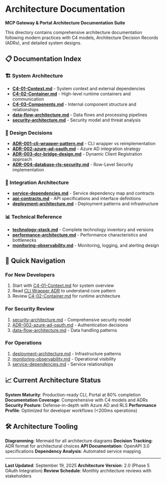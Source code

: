 # Architecture Documentation

**MCP Gateway & Portal Architecture Documentation Suite**

This directory contains comprehensive architecture documentation following modern practices with C4 models, Architecture Decision Records (ADRs), and detailed system designs.

## 📋 Documentation Index

### 🏗️ System Architecture

- [**C4-01-Context.md**](./C4-01-Context.md) - System context and external dependencies
- [**C4-02-Container.md**](./C4-02-Container.md) - High-level runtime containers and communication
- [**C4-03-Components.md**](./C4-03-Components.md) - Internal component structure and relationships
- [**data-flow-architecture.md**](./data-flow-architecture.md) - Data flows and processing pipelines
- [**security-architecture.md**](./security-architecture.md) - Security model and threat analysis

### 🎯 Design Decisions

- [**ADR-001-cli-wrapper-pattern.md**](./decisions/ADR-001-cli-wrapper-pattern.md) - CLI wrapper vs reimplementation
- [**ADR-002-azure-ad-oauth.md**](./decisions/ADR-002-azure-ad-oauth.md) - Azure AD integration strategy
- [**ADR-003-dcr-bridge-design.md**](./decisions/ADR-003-dcr-bridge-design.md) - Dynamic Client Registration approach
- [**ADR-004-database-rls-security.md**](./decisions/ADR-004-database-rls-security.md) - Row-Level Security implementation

### 🔗 Integration Architecture

- [**service-dependencies.md**](./service-dependencies.md) - Service dependency map and contracts
- [**api-contracts.md**](./api-contracts.md) - API specifications and interface definitions
- [**deployment-architecture.md**](./deployment-architecture.md) - Deployment patterns and infrastructure

### 📊 Technical Reference

- [**technology-stack.md**](./technology-stack.md) - Complete technology inventory and versions
- [**performance-architecture.md**](./performance-architecture.md) - Performance characteristics and bottlenecks
- [**monitoring-observability.md**](./monitoring-observability.md) - Monitoring, logging, and alerting design

## 🚀 Quick Navigation

### For New Developers

1. Start with [C4-01-Context.md](./C4-01-Context.md) for system overview
2. Read [CLI Wrapper ADR](./decisions/ADR-001-cli-wrapper-pattern.md) to understand core pattern
3. Review [C4-02-Container.md](./C4-02-Container.md) for runtime architecture

### For Security Review

1. [security-architecture.md](./security-architecture.md) - Comprehensive security model
2. [ADR-002-azure-ad-oauth.md](./decisions/ADR-002-azure-ad-oauth.md) - Authentication decisions
3. [data-flow-architecture.md](./data-flow-architecture.md) - Data handling patterns

### For Operations

1. [deployment-architecture.md](./deployment-architecture.md) - Infrastructure patterns
2. [monitoring-observability.md](./monitoring-observability.md) - Operational visibility
3. [service-dependencies.md](./service-dependencies.md) - Service relationships

## 📈 Current Architecture Status

**System Maturity**: Production-ready CLI, Portal at 80% completion
**Documentation Coverage**: Comprehensive with C4 models and ADRs
**Security Posture**: Defense-in-depth with Azure AD and RLS
**Performance Profile**: Optimized for developer workflows (<200ms operations)

## 🛠️ Architecture Tooling

**Diagramming**: Mermaid for all architecture diagrams
**Decision Tracking**: ADR format for architectural choices
**API Documentation**: OpenAPI 3.0 specifications
**Dependency Analysis**: Automated service mapping

---

**Last Updated**: September 19, 2025
**Architecture Version**: 2.0 (Phase 5 OAuth Integration)
**Review Schedule**: Monthly architecture reviews with stakeholders
